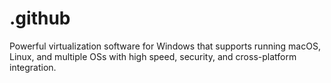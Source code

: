 # .github
Powerful virtualization software for Windows that supports running macOS, Linux, and multiple OSs with high speed, security, and cross-platform integration.
